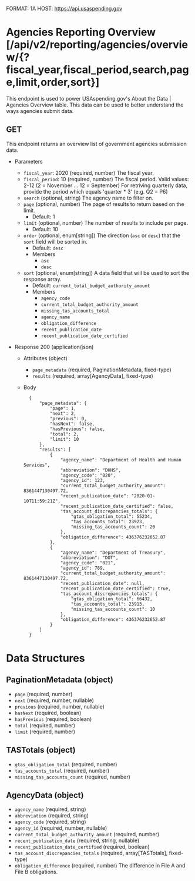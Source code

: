 FORMAT: 1A
HOST: https://api.usaspending.gov

# Agencies Reporting Overview [/api/v2/reporting/agencies/overview/{?fiscal_year,fiscal_period,search,page,limit,order,sort}]

This endpoint is used to power USAspending.gov's About the Data \| Agencies Overview table. This data can be used to better understand the ways agencies submit data.

## GET

This endpoint returns an overview list of government agencies submission data.

+ Parameters

    + `fiscal_year`: 2020 (required, number)
        The fiscal year.
    + `fiscal_period`: 10 (required, number)
        The fiscal period. Valid values: 2-12 (2 = November ... 12 = September)
        For retriving quarterly data, provide the period which equals 'quarter * 3' (e.g. Q2 = P6)
    + `search` (optional, string)
        The agency name to filter on.
    + `page` (optional, number)
        The page of results to return based on the limit.
        + Default: 1
    + `limit` (optional, number)
        The number of results to include per page.
        + Default: 10
    + `order` (optional, enum[string])
        The direction (`asc` or `desc`) that the `sort` field will be sorted in.
        + Default: `desc`
        + Members
            + `asc`
            + `desc`
    + `sort` (optional, enum[string])
        A data field that will be used to sort the response array.
        + Default: `current_total_budget_authority_amount`
        + Members
            + `agency_code`
            + `current_total_budget_authority_amount`
            + `missing_tas_accounts_total`
            + `agency_name`
            + `obligation_difference`
            + `recent_publication_date`
            + `recent_publication_date_certified`

+ Response 200 (application/json)

    + Attributes (object)
        + `page_metadata` (required, PaginationMetadata, fixed-type)
        + `results` (required, array[AgencyData], fixed-type)
    + Body

            {
                "page_metadata": {
                    "page": 1,
                    "next": 2,
                    "previous": 0,
                    "hasNext": false,
                    "hasPrevious": false,
                    "total": 2,
                    "limit": 10
                },
                "results": [
                    {
                        "agency_name": "Department of Health and Human Services",
                        "abbreviation": "DHHS",
                        "agency_code": "020",
                        "agency_id": 123,
                        "current_total_budget_authority_amount": 8361447130497.72,
                        "recent_publication_date": "2020-01-10T11:59:21Z",
                        "recent_publication_date_certified": false,
                        "tas_account_discrepancies_totals": {
                            "gtas_obligation_total": 55234,
                            "tas_accounts_total": 23923,
                            "missing_tas_accounts_count": 20
                        },
                        "obligation_difference": 436376232652.87
                    },
                    {
                        "agency_name": "Department of Treasury",
                        "abbreviation": "DOT",
                        "agency_code": "021",
                        "agency_id": 789,
                        "current_total_budget_authority_amount": 8361447130497.72,
                        "recent_publication_date": null,
                        "recent_publication_date_certified": true,
                        "tas_account_discrepancies_totals": {
                            "gtas_obligation_total": 66432,
                            "tas_accounts_total": 23913,
                            "missing_tas_accounts_count": 10
                        },
                        "obligation_difference": 436376232652.87
                    }
                ]
            }

# Data Structures

## PaginationMetadata (object)
+ `page` (required, number)
+ `next` (required, number, nullable)
+ `previous` (required, number, nullable)
+ `hasNext` (required, boolean)
+ `hasPrevious` (required, boolean)
+ `total` (required, number)
+ `limit` (required, number)

## TASTotals (object)
+ `gtas_obligation_total` (required, number)
+ `tas_accounts_total` (required, number)
+ `missing_tas_accounts_count` (required, number)

## AgencyData (object)
+ `agency_name` (required, string)
+ `abbreviation` (required, string)
+ `agency_code` (required, string)
+ `agency_id` (required, number, nullable)
+ `current_total_budget_authority_amount` (required, number)
+ `recent_publication_date` (required, string, nullable)
+ `recent_publication_date_certified` (required, boolean)
+ `tas_account_discrepancies_totals` (required, array[TASTotals], fixed-type)
+ `obligation_difference` (required, number)
    The difference in File A and File B obligations.
